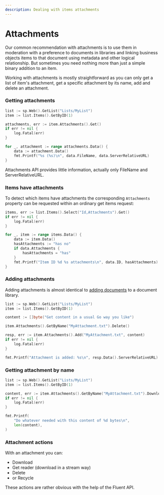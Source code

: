 ```yaml
---
description: Dealing with items attachments
---
```


# Attachments

Our common recommendation with attachments is to use them in moderation with a preference to documents in libraries and linking business objects items to that document using metadata and other logical relationship. But sometimes you need nothing more than just a simple binary addition to an item.

Working with attachments is mostly straightforward as you can only get a list of item's attachment, get a specific attachment by its name, add and delete an attachment.

### Getting attachments

```go
list := sp.Web().GetList("Lists/MyList")
item := list.Items().GetByID(1)

attachments, err := item.Attachments().Get()
if err != nil {
	log.Fatal(err)
}

for _, attachment := range attachments.Data() {
	data := attachment.Data()
	fmt.Printf("%s (%s)\n", data.FileName, data.ServerRelativeURL)
}
```

Attachments API provides little information, actually only FileName and ServerRelativeURL.

### Items have attachments

To detect which items have attachments the corresponding `Attachments` property can be requested within an ordinary get items request:

```go
items, err := list.Items().Select("Id,Attachments").Get()
if err != nil {
	log.Fatal(err)
}

for _, item := range items.Data() {
	data := item.Data()
	hasAttachments := "has no"
	if data.Attachments {
		hasAttachments = "has"
	}
	fmt.Printf("Item ID %d %s attachments\n", data.ID, hasAttachments)
}
```

### Adding attachments

Adding attachments is almost identical to [adding documents](documents.md#adding-uploading-a-file) to a document library.

```go
list := sp.Web().GetList("Lists/MyList")
item := list.Items().GetByID(1)

content := []byte("Get content in a usual Go way you like")

item.Attachments().GetByName("MyAttachment.txt").Delete()

resp, err := item.Attachments().Add("MyAttachment.txt", content)
if err != nil {
	log.Fatal(err)
}

fmt.Printf("Attachment is added: %s\n", resp.Data().ServerRelativeURL)
```

### Getting attachment by name

```go
list := sp.Web().GetList("Lists/MyList")
item := list.Items().GetByID(1)

content, err := item.Attachments().GetByName("MyAttachment.txt").Download()
if err != nil {
	log.Fatal(err)
}

fmt.Printf(
	"Do whatever needed with this content of %d bytes\n",
	len(content),
)
```

### Attachment actions

With an attachment you can:

* Download
* Get reader \(download in a stream way\)
* Delete
* or Recycle

These actions are rather obvious with the help of the Fluent API.

